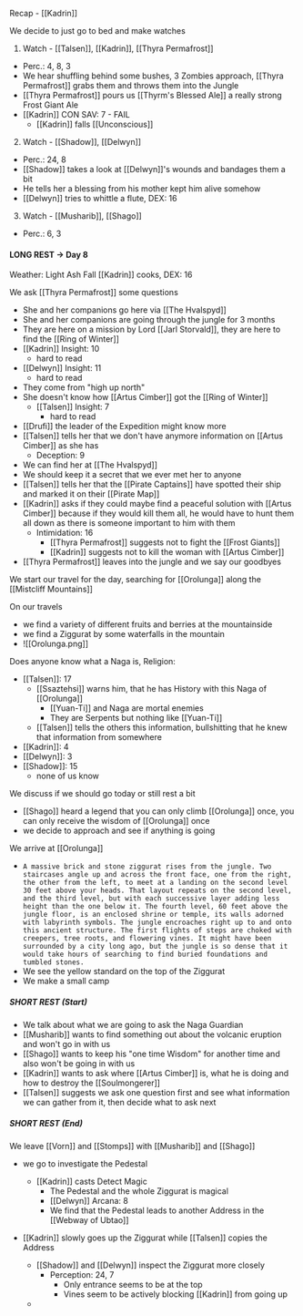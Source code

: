 Recap - [[Kadrin]]

We decide to just go to bed and make watches

1. Watch - [[Talsen]], [[Kadrin]], [[Thyra Permafrost]]
- Perc.: 4, 8, 3
- We hear shuffling behind some bushes, 3 Zombies approach, [[Thyra Permafrost]] grabs them and throws them into the Jungle
- [[Thyra Permafrost]] pours us [[Thyrm's Blessed Ale]] a really strong Frost Giant Ale
- [[Kadrin]] CON SAV: 7 - FAIL
	- [[Kadrin]] falls [[Unconscious]]
2. Watch - [[Shadow]], [[Delwyn]]
- Perc.: 24, 8
- [[Shadow]] takes a look at [[Delwyn]]'s wounds and bandages them a bit
- He tells her a blessing from his mother kept him alive somehow
- [[Delwyn]] tries to whittle a flute, DEX: 16
3. Watch -  [[Musharib]], [[Shago]]
- Perc.: 6, 3

#### LONG REST -> Day 8
Weather: Light Ash Fall
[[Kadrin]] cooks, DEX: 16

We ask [[Thyra Permafrost]] some questions
- She and her companions go here via [[The Hvalspyd]]
- She and her companions are going through the jungle for 3 months
- They are here on a mission by Lord [[Jarl Storvald]], they are here to find the [[Ring of Winter]]
- [[Kadrin]] Insight: 10
	- hard to read
- [[Delwyn]] Insight: 11
	- hard to read
- They come from "high up north"
- She doesn't know how [[Artus Cimber]] got the [[Ring of Winter]]
	- [[Talsen]] Insight: 7
		- hard to read
- [[Drufi]] the leader of the Expedition might know more
- [[Talsen]] tells her that we don't have anymore information on [[Artus Cimber]] as she has
	- Deception: 9
- We can find her at [[The Hvalspyd]]
- We should keep it a secret that we ever met her to anyone
- [[Talsen]] tells her that the [[Pirate Captains]] have spotted their ship and marked it on their [[Pirate Map]]
- [[Kadrin]] asks if they could maybe find a peaceful solution with [[Artus Cimber]] because if they would kill them all, he would have to hunt them all down as there is someone important to him with them
	- Intimidation: 16
		- [[Thyra Permafrost]] suggests not to fight the [[Frost Giants]]
		- [[Kadrin]] suggests not to kill the woman with [[Artus Cimber]]
- [[Thyra Permafrost]] leaves into the jungle and we say our goodbyes

We start our travel for the day, searching for [[Orolunga]] along the [[Mistcliff Mountains]]

On our travels
- we find a variety of different fruits and berries at the mountainside
- we find a Ziggurat by some waterfalls in the mountain
- ![[Orolunga.png]]

Does anyone know what a Naga is, Religion:
- [[Talsen]]: 17
	- [[Ssaztehsi]] warns him, that he has History with this Naga of [[Orolunga]]
		- [[Yuan-Ti]] and Naga are mortal enemies
		- They are Serpents but nothing like [[Yuan-Ti]]
	- [[Talsen]] tells the others this information, bullshitting that he knew that information from somewhere
- [[Kadrin]]: 4
- [[Delwyn]]: 3
- [[Shadow]]: 15
	- none of us know

We discuss if we should go today or still rest a bit
- [[Shago]] heard a legend that you can only climb [[Orolunga]] once, you can only receive the wisdom of [[Orolunga]] once
- we decide to approach and see if anything is going

We arrive at [[Orolunga]]
- `A massive brick and stone ziggurat rises from the jungle. Two staircases angle up and across the front face, one from the right, the other from the left, to meet at a landing on the second level 30 feet above your heads. That layout repeats on the second level, and the third level, but with each successive layer adding less height than the one below it. The fourth level, 60 feet above the jungle floor, is an enclosed shrine or temple, its walls adorned with labyrinth symbols. The jungle encroaches right up to and onto this ancient structure. The first flights of steps are choked with creepers, tree roots, and flowering vines. It might have been surrounded by a city long ago, but the jungle is so dense that it would take hours of searching to find buried foundations and tumbled stones.`
- We see the yellow standard on the top of the Ziggurat
- We make a small camp

##### SHORT REST (Start)
- We talk about what we are going to ask the Naga Guardian
- [[Musharib]] wants to find something out about the volcanic eruption and won't go in with us
- [[Shago]] wants to keep his "one time Wisdom" for another time and also won't be going in with us
- [[Kadrin]] wants to ask where [[Artus Cimber]] is, what he is doing and how to destroy the [[Soulmongerer]]
- [[Talsen]] suggests we ask one question first and see what information we can gather from it, then decide what to ask next
##### SHORT REST (End)

We leave [[Vorn]] and [[Stomps]] with [[Musharib]] and [[Shago]]
- we go to investigate the Pedestal
	- [[Kadrin]] casts Detect Magic
		- The Pedestal and the whole Ziggurat is magical
		- [[Delwyn]] Arcana: 8
		- We find that the Pedestal leads to another Address in the [[Webway of Ubtao]]
			
- [[Kadrin]] slowly goes up the Ziggurat while [[Talsen]] copies the Address
	- [[Shadow]] and [[Delwyn]] inspect the Ziggurat more closely
		- Perception: 24, 7
			- Only entrance seems to be at the top
			- Vines seem to be actively blocking [[Kadrin]] from going up
	- 
